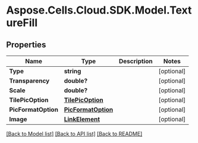 # Aspose.Cells.Cloud.SDK.Model.TextureFill
## Properties

Name | Type | Description | Notes
------------ | ------------- | ------------- | -------------
**Type** | **string** |  | [optional] 
**Transparency** | **double?** |  | [optional] 
**Scale** | **double?** |  | [optional] 
**TilePicOption** | [**TilePicOption**](TilePicOption.md) |  | [optional] 
**PicFormatOption** | [**PicFormatOption**](PicFormatOption.md) |  | [optional] 
**Image** | [**LinkElement**](LinkElement.md) |  | [optional] 

[[Back to Model list]](../README.md#documentation-for-models) [[Back to API list]](../README.md#documentation-for-api-endpoints) [[Back to README]](../README.md)


